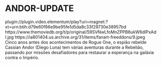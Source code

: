 # ANDOR-UPDATE

<item>
<title>[COLOR silver][B] STAR WARS -  ANDOR 1º TEMPORADA [/COLOR][/B][COLOR yellow]  FULL HD  [B][/COLOR][/B]</title>
<link>plugin://plugin.video.elementum/play?uri=magnet:?xt=urn:btih:d79e60f86e9be95fe1d5da8c33f29730e38957bd</link>
<thumbnail>https://www.themoviedb.org/t/p/original/59SVNwLfoMnZPPB6ukW6dlPxAdI.jpg</thumbnail>
<fanart>https://ia801404.us.archive.org/31/items/fanart-freeddons/9.jpeg</fanart>
<info> Cinco anos antes dos acontecimentos de Rogue One, o espião rebelde Cassian Andor (Diego Luna) tem várias aventuras durante a Rebelião, passando por missões desafiadores para restaurar a esperança na galáxia contra o Império.</info>
</item>
